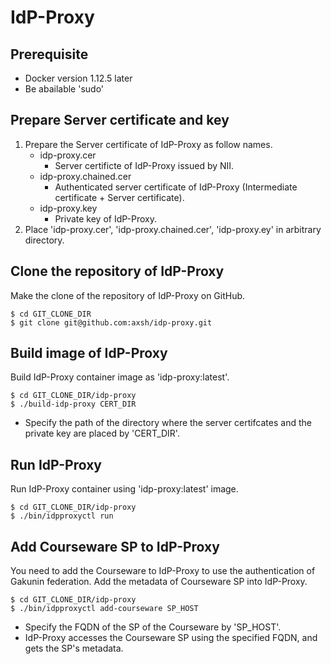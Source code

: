 # IdP-Proxy

## Prerequisite
* Docker version 1.12.5 later
* Be abailable 'sudo'   

## Prepare Server certificate and key
1. Prepare the Server certificate of IdP-Proxy as follow names.
   * idp-proxy.cer
     + Server certificte of IdP-Proxy issued by NII.
   * idp-proxy.chained.cer
     + Authenticated server certificate of IdP-Proxy (Intermediate certificate + Server certificate).
   * idp-proxy.key
     + Private key of IdP-Proxy.
2. Place 'idp-proxy.cer', 'idp-proxy.chained.cer', 'idp-proxy.ey' in arbitrary directory.

## Clone the repository of IdP-Proxy
Make the clone of the repository of IdP-Proxy on GitHub.
```
$ cd GIT_CLONE_DIR
$ git clone git@github.com:axsh/idp-proxy.git
```

## Build image of IdP-Proxy
Build IdP-Proxy container image as 'idp-proxy:latest'.
```
$ cd GIT_CLONE_DIR/idp-proxy
$ ./build-idp-proxy CERT_DIR
```
* Specify the path of the directory where the server certifcates and the private key are placed by 'CERT_DIR'. 

## Run IdP-Proxy
Run IdP-Proxy container using 'idp-proxy:latest' image.
```
$ cd GIT_CLONE_DIR/idp-proxy
$ ./bin/idpproxyctl run
```

## Add Courseware SP to IdP-Proxy
You need to add the Courseware to IdP-Proxy to use the authentication of Gakunin federation.
Add the metadata of Courseware SP into IdP-Proxy.
```
$ cd GIT_CLONE_DIR/idp-proxy
$ ./bin/idpproxyctl add-courseware SP_HOST
```
* Specify the FQDN of the SP of the Courseware by 'SP_HOST'. 
* IdP-Proxy accesses the Courseware SP using the specified FQDN, and gets the SP's metadata.
